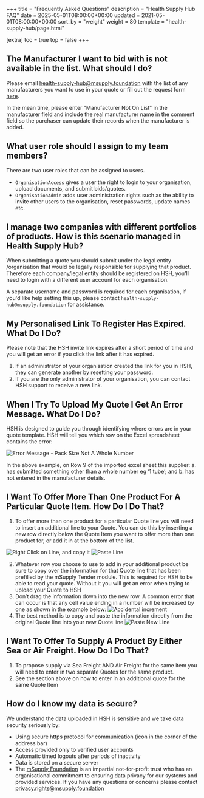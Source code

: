+++
title = "Frequently Asked Questions"
description = "Health Supply Hub FAQ"
date = 2025-05-01T08:00:00+00:00
updated = 2021-05-01T08:00:00+00:00
sort_by = "weight"
weight = 80
template = "health-supply-hub/page.html"

[extra]
toc = true
top = false
+++

## The Manufacturer I want to bid with is not available in the list. What should I do?

Please email health-supply-hub@msupply.foundation with the list of any manufacturers you want to use in your quote or fill out the request form [here](https://docs.google.com/forms/d/e/1FAIpQLScv8Mmin1SXuJwD7MDALEYb648Nrb_XvLpBUer8YIhdwR9NpA/viewform?usp=sf_link).

In the mean time, please enter "Manufacturer Not On List" in the manufacturer field and include the real manufacturer name in the comment field so the purchaser can update their records when the manufacturer is added.

## What user role should I assign to my team members?

There are two user roles that can be assigned to users.

- `OrganisationAccess` gives a user the right to login to your organisation, upload documents, and submit bids/quotes.
- `OrganisationAdmin` adds user administration rights such as the ability to invite other users to the organisation, reset passwords, update names etc.

## I manage two companies with different portfolios of products. How is this scenario managed in Health Supply Hub?

When submitting a quote you should submit under the legal entity /organisation that would be legally responsible for supplying that product.
Therefore each company/legal entity should be registered on HSH, you'll need to login with a different user account for each organisation.

A separate username and password is required for each organisation, if you'd like help setting this up, please contact `health-supply-hub@msupply.foundation` for assistance.

## My Personalised Link To Register Has Expired. What Do I Do?

Please note that the HSH invite link expires after a short period of time and you will get an error if you click the link after it has expired.

1. If an administrator of your organisation created the link for you in HSH, they can generate another by resetting your password.
2. If you are the only administrator of your organisation, you can contact HSH support to receive a new link.

## When I Try To Upload My Quote I Get An Error Message. What Do I Do?

HSH is designed to guide you through identifying where errors are in your quote template. HSH will tell you which row on the Excel spreadsheet contains the error:

![Error Message - Pack Size Not A Whole Number](/health-supply-hub/images/faq_import_error.png)

In the above example, on Row 9 of the imported excel sheet this supplier:
a. has submitted something other than a whole number eg ‘1 tube’; and
b. has not entered in the manufacturer details.

## I Want To Offer More Than One Product For A Particular Quote Item. How Do I Do That?

1. To offer more than one product for a particular Quote line you will need to insert an additional line to your Quote. You can do this by inserting a new row directly below the Quote Item you want to offer more than one product for, or add it in at the bottom of the list.

![Right Click on Line, and copy it](/health-supply-hub/images/faq_duplicate_line_1.png)
![Paste Line](/health-supply-hub/images/faq_duplicate_line_2.png)

2. Whatever row you choose to use to add in your additional product be sure to copy over the information for that Quote line that has been prefilled by the mSupply Tender module. This is required for HSH to be able to read your quote. Without it you will get an error when trying to upload your Quote to HSH
3. Don’t drag the information down into the new row. A common error that can occur is that any cell value ending in a number will be increased by one as shown in the example below:
   ![Accidental increment](/health-supply-hub/images/faq_duplicate_line_3.png)
4. The best method is to copy and paste the information directly from the original Quote line into your new Quote line
   ![Paste New Line](/health-supply-hub/images/faq_duplicate_line_4.png)

## I Want To Offer To Supply A Product By Either Sea or Air Freight. How Do I Do That?

1. To propose supply via Sea Freight AND Air Freight for the same item you will need to enter in two separate Quotes for the same product.
2. See the section above on how to enter in an additional quote for the same Quote Item

## How do I know my data is secure?

We understand the data uploaded in HSH is sensitive and we take data security seriously by:

- Using secure https protocol for communication (icon in the corner of the address bar)
- Access provided only to verified user accounts
- Automatic timed logouts after periods of inactivity
- Data is stored on a secure server
- The [mSupply Foundation](https://msupply.foundation) is an impartial not-for-profit trust who has an organisational commitment to ensuring data privacy for our systems and provided services. If you have any questions or concerns please contact privacy.rights@msupply.foundation
